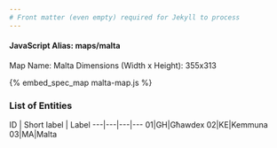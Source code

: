 ```yaml
---
# Front matter (even empty) required for Jekyll to process
---
```


#### JavaScript Alias: maps/malta

Map Name: Malta
Dimensions (Width x Height): 355x313



{% embed_spec_map malta-map.js %}

### List of Entities

ID | Short label | Label
---|---|---|---
01|GH|Għawdex
02|KE|Kemmuna
03|MA|Malta


